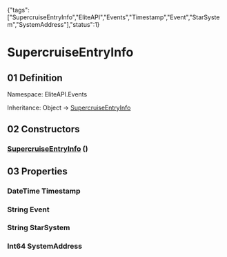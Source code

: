 {"tags":["SupercruiseEntryInfo","EliteAPI","Events","Timestamp","Event","StarSystem","SystemAddress"],"status":1}

# SupercruiseEntryInfo

## 01 Definition

Namespace: <span class='code'>EliteAPI.Events</span>

Inheritance: <span class='code'>Object</span> → <span class='code'>[SupercruiseEntryInfo](../../EliteAPI/Events/SupercruiseEntryInfo.html)</span>

## 02 Constructors

### <span class='code'>[SupercruiseEntryInfo](../../EliteAPI/Events/SupercruiseEntryInfo.html)</span> ()

## 03 Properties

### <span class='code'>DateTime</span> Timestamp

### <span class='code'>String</span> Event

### <span class='code'>String</span> StarSystem

### <span class='code'>Int64</span> SystemAddress

